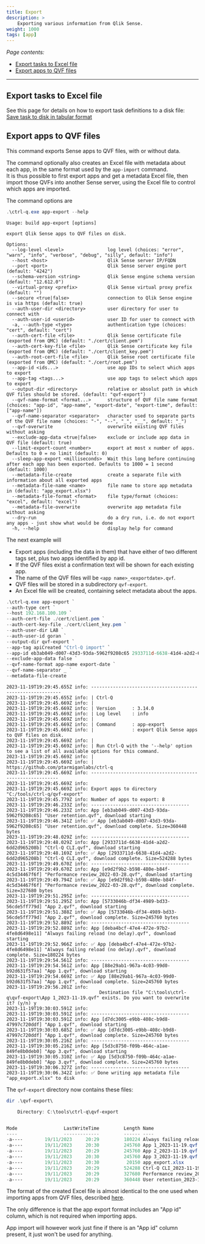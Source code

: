 ```yaml
---
title: Export
description: >
    Exporting various information from Qlik Sense.
weight: 1000
tags: [app]
---
```


<!-- {{% pageinfo %}} 
This is a placeholder page that shows you how to use this template site.
{{% /pageinfo %}} -->

*Page contents:*

- [Export tasks to Excel file](#export-tasks-to-excel-file)
- [Export apps to QVF files](#export-apps-to-qvf-files)

---

## Export tasks to Excel file

See this page for details on how to export task definitions to a disk file:  
[Save task to disk in tabular format](/docs/command/task/#save-task-to-disk-file-in-tabular-format)

## Export apps to QVF files

This command exports Sense apps to QVF files, with or without data.

The command optionally also creates an Excel file with metadata about each app, in the same format used by the `app-import` command.  
It is thus possible to first export apps and get a metadata Excel file, then import those QVFs into another Sense server, using the Excel file to control which apps are imported.

The command options are

```powershell
.\ctrl-q.exe app-export --help
```

```text
Usage: build app-export [options]

export Qlik Sense apps to QVF files on disk.

Options:
  --log-level <level>                log level (choices: "error", "warn", "info", "verbose", "debug", "silly", default: "info")
  --host <host>                      Qlik Sense server IP/FQDN
  --port <port>                      Qlik Sense server engine port (default: "4242")
  --schema-version <string>          Qlik Sense engine schema version (default: "12.612.0")
  --virtual-proxy <prefix>           Qlik Sense virtual proxy prefix (default: "")
  --secure <true|false>              connection to Qlik Sense engine is via https (default: true)
  --auth-user-dir <directory>        user directory for user to connect with
  --auth-user-id <userid>            user ID for user to connect with
  -a, --auth-type <type>             authentication type (choices: "cert", default: "cert")
  --auth-cert-file <file>            Qlik Sense certificate file (exported from QMC) (default: "./cert/client.pem")
  --auth-cert-key-file <file>        Qlik Sense certificate key file (exported from QMC) (default: "./cert/client_key.pem")
  --auth-root-cert-file <file>       Qlik Sense root certificate file (exported from QMC) (default: "./cert/root.pem")
  --app-id <ids...>                  use app IDs to select which apps to export
  --app-tag <tags...>                use app tags to select which apps to export
  --output-dir <directory>           relative or absolut path in which QVF files should be stored. (default: "qvf-export")
  --qvf-name-format <format...>      structure of QVF file name format (choices: "app-id", "app-name", "export-date", "export-time", default: ["app-name"])
  --qvf-name-separator <separator>   character used to separate parts of the QVF file name (choices: "-", "--", "_", "__", default: "_")
  --qvf-overwrite                    overwrite existing QVF files without asking
  --exclude-app-data <true|false>    exclude or include app data in QVF file (default: true)
  --limit-export-count <number>      export at most x number of apps. Defaults to 0 = no limit (default: 0)
  --sleep-app-export <milliseconds>  Wait this long before continuing after each app has been exported. Defaults to 1000 = 1 second (default: 1000)
  --metadata-file-create             create a separate file with information about all exported apps
  --metadata-file-name <name>        file name to store app metadata in (default: "app_export.xlsx")
  --metadata-file-format <format>    file type/format (choices: "excel", default: "excel")
  --metadata-file-overwrite          overwrite app metadata file without asking
  --dry-run                          do a dry run, i.e. do not export any apps - just show what would be done
  -h, --help                         display help for command
```

The next example will

- Export apps (including the data in them) that have either of two different tags set, plus two apps identified by app id.
- If the QVF files exist a confirmation text will be shown for each existing app.
- The name of the QVF files will be `<app name>_<exportdate>.qvf`.
- QVF files will be stored in a subdirectory `qvf-export`.
- An Excel file will be created, containing select metadata about the apps.

```powershell
.\ctrl-q.exe app-export `
--auth-type cert `
--host 192.168.100.109 `
--auth-cert-file ./cert/client.pem `
--auth-cert-key-file ./cert/client_key.pem `
--auth-user-dir LAB `
--auth-user-id goran `
--output-dir qvf-export `
--app-tag apiCreated "Ctrl-Q import" `
--app-id eb3ab049-d007-43d3-93da-5962f9208c65 2933711d-6638-41d4-a2d2-6dd2d965208b `
--exclude-app-data false `
--qvf-name-format app-name export-date `
--qvf-name-separator _ `
--metadata-file-create
```

```text
2023-11-19T19:29:45.655Z info: -----------------------------------------------------------
2023-11-19T19:29:45.655Z info: | Ctrl-Q
2023-11-19T19:29:45.669Z info: |
2023-11-19T19:29:45.669Z info: | Version      : 3.14.0
2023-11-19T19:29:45.669Z info: | Log level    : info
2023-11-19T19:29:45.669Z info: |
2023-11-19T19:29:45.669Z info: | Command      : app-export
2023-11-19T19:29:45.669Z info: |              : export Qlik Sense apps to QVF files on disk.
2023-11-19T19:29:45.669Z info: |
2023-11-19T19:29:45.669Z info: | Run Ctrl-Q with the '--help' option to see a list of all available options for this command.
2023-11-19T19:29:45.669Z info: |
2023-11-19T19:29:45.669Z info: | https://github.com/ptarmiganlabs/ctrl-q
2023-11-19T19:29:45.669Z info: ----------------------------------------------------------
2023-11-19T19:29:45.669Z info:
2023-11-19T19:29:45.669Z info: Export apps to directory "C:/tools/ctrl-q/qvf-export"
2023-11-19T19:29:45.779Z info: Number of apps to export: 8
2023-11-19T19:29:46.233Z info: ------------------------------------
2023-11-19T19:29:46.233Z info: App [eb3ab049-d007-43d3-93da-5962f9208c65] "User retention.qvf", download starting
2023-11-19T19:29:46.341Z info: ✅ App [eb3ab049-d007-43d3-93da-5962f9208c65] "User retention.qvf", download complete. Size=360448 bytes
2023-11-19T19:29:48.029Z info: ------------------------------------
2023-11-19T19:29:48.029Z info: App [2933711d-6638-41d4-a2d2-6dd2d965208b] "Ctrl-Q CLI.qvf", download starting
2023-11-19T19:29:48.169Z info: ✅ App [2933711d-6638-41d4-a2d2-6dd2d965208b] "Ctrl-Q CLI.qvf", download complete. Size=524288 bytes
2023-11-19T19:29:49.670Z info: ------------------------------------
2023-11-19T19:29:49.670Z info: App [e9d2f9b2-b598-480e-b84f-4c5d34467f6f] "Performance review_2022-03-28.qvf", download starting
2023-11-19T19:29:49.794Z info: ✅ App [e9d2f9b2-b598-480e-b84f-4c5d34467f6f] "Performance review_2022-03-28.qvf", download complete. Size=327680 bytes
2023-11-19T19:29:51.295Z info: ------------------------------------
2023-11-19T19:29:51.295Z info: App [5733046b-df34-4989-bd33-56cde5ff779d] "App 2.qvf", download starting
2023-11-19T19:29:51.388Z info: ✅ App [5733046b-df34-4989-bd33-56cde5ff779d] "App 2.qvf", download complete. Size=245760 bytes
2023-11-19T19:29:52.889Z info: ------------------------------------
2023-11-19T19:29:52.889Z info: App [deba4bcf-47e4-472e-97b2-4fe8d6498e11] "Always failing reload (no delay).qvf", download starting
2023-11-19T19:29:52.966Z info: ✅ App [deba4bcf-47e4-472e-97b2-4fe8d6498e11] "Always failing reload (no delay).qvf", download complete. Size=180224 bytes
2023-11-19T19:29:54.561Z info: ------------------------------------
2023-11-19T19:29:54.561Z info: App [88e29ab1-967a-4c03-99d0-b92d631f57aa] "App 1.qvf", download starting
2023-11-19T19:29:54.669Z info: ✅ App [88e29ab1-967a-4c03-99d0-b92d631f57aa] "App 1.qvf", download complete. Size=245760 bytes
2023-11-19T19:29:56.201Z info:
                                  Destination file "C:\tools\ctrl-q\qvf-export\App 1_2023-11-19.qvf" exists. Do you want to overwrite it? (y/n) y
2023-11-19T19:30:03.591Z info:
2023-11-19T19:30:03.591Z info: ------------------------------------
2023-11-19T19:30:03.591Z info: App [d7dc3005-e9bb-408c-b9d8-47997c720ddf] "App 1.qvf", download starting
2023-11-19T19:30:03.685Z info: ✅ App [d7dc3005-e9bb-408c-b9d8-47997c720ddf] "App 1.qvf", download complete. Size=245760 bytes
2023-11-19T19:30:05.216Z info: ------------------------------------
2023-11-19T19:30:05.216Z info: App [5d3c8750-f09b-464c-a1ae-849fe8b0deb0] "App 3.qvf", download starting
2023-11-19T19:30:05.310Z info: ✅ App [5d3c8750-f09b-464c-a1ae-849fe8b0deb0] "App 3.qvf", download complete. Size=245760 bytes
2023-11-19T19:30:06.327Z info: ------------------------------------
2023-11-19T19:30:06.342Z info: ✅ Done writing app metadata file "app_export.xlsx" to disk
```

The `qvf-export` directory now contains these files:

```powershell
dir .\qvf-export\
```

```powershell
    Directory: C:\tools\ctrl-q\qvf-export


Mode                 LastWriteTime         Length Name
----                 -------------         ------ ----
-a----        19/11/2023     20:29         180224 Always failing reload (no delay)_2023-11-19.qvf
-a----        19/11/2023     20:30         245760 App 1_2023-11-19.qvf
-a----        19/11/2023     20:29         245760 App 2_2023-11-19.qvf
-a----        19/11/2023     20:30         245760 App 3_2023-11-19.qvf
-a----        19/11/2023     20:30          20150 app_export.xlsx
-a----        19/11/2023     20:29         524288 Ctrl-Q CLI_2023-11-19.qvf
-a----        19/11/2023     20:29         327680 Performance review_2022-03-28_2023-11-19.qvf
-a----        19/11/2023     20:29         360448 User retention_2023-11-19.qvf

```

The format of the created Excel file is almost identical to the one used when importing apps from QVF files, described [here](/docs/command/import/#source-file-columns-for-app-import-definitions).

The only difference is that the app export format includes an "App id" column, which is not required when importing apps.

App import will however work just fine if there is an "App id" column present, it just won't be used for anything.
